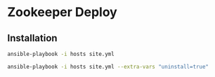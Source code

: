 # Zookeeper Deploy

## Installation

```bash
ansible-playbook -i hosts site.yml
```

```bash
ansible-playbook -i hosts site.yml --extra-vars "uninstall=true"
```
